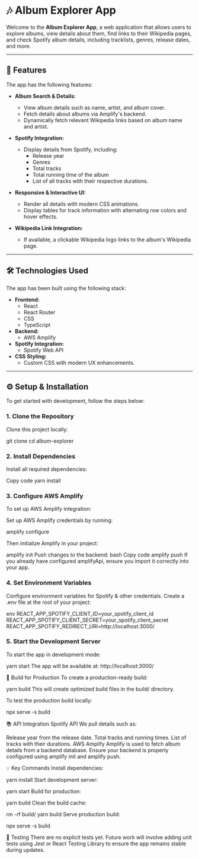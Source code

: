 # 🎶 **Album Explorer App**

Welcome to the **Album Explorer App**, a web application that allows users to explore albums, view details about them, find links to their Wikipedia pages, and check Spotify album details, including tracklists, genres, release dates, and more.

---

## 🚀 **Features**

The app has the following features:

- **Album Search & Details:**
  - View album details such as name, artist, and album cover.
  - Fetch details about albums via Amplify's backend.
  - Dynamically fetch relevant Wikipedia links based on album name and artist.

- **Spotify Integration:**
  - Display details from Spotify, including:
    - Release year
    - Genres
    - Total tracks
    - Total running time of the album
    - List of all tracks with their respective durations.

- **Responsive & Interactive UI:**
  - Render all details with modern CSS animations.
  - Display tables for track information with alternating row colors and hover effects.

- **Wikipedia Link Integration:**
  - If available, a clickable Wikipedia logo links to the album's Wikipedia page.

---

## 🛠️ **Technologies Used**

The app has been built using the following stack:

- **Frontend:**
  - React
  - React Router
  - CSS
  - TypeScript
- **Backend:**
  - AWS Amplify
- **Spotify Integration:**
  - Spotify Web API
- **CSS Styling:**
  - Custom CSS with modern UX enhancements.

---

## ⚙️ **Setup & Installation**

To get started with development, follow the steps below:

### 1. Clone the Repository
Clone this project locally:

git clone <repository-url>
cd album-explorer

### 2. Install Dependencies
Install all required dependencies:

Copy code
yarn install
### 3. Configure AWS Amplify
To set up AWS Amplify integration:

Set up AWS Amplify credentials by running:

amplify configure

Then initialize Amplify in your project:

amplify init
Push changes to the backend:
bash
Copy code
amplify push
If you already have configured amplifyApi, ensure you import it correctly into your app.

### 4. Set Environment Variables
Configure environment variables for Spotify & other credentials. Create a .env file at the root of your project:

env
REACT_APP_SPOTIFY_CLIENT_ID=your_spotify_client_id
REACT_APP_SPOTIFY_CLIENT_SECRET=your_spotify_client_secret
REACT_APP_SPOTIFY_REDIRECT_URI=http://localhost:3000/
### 5. Start the Development Server
To start the app in development mode:

yarn start
The app will be available at: http://localhost:3000/

🔧 Build for Production
To create a production-ready build:

yarn build
This will create optimized build files in the build/ directory.

To test the production build locally:

npx serve -s build

📚 API Integration
Spotify API
We pull details such as:

Release year from the release date.
Total tracks and running times.
List of tracks with their durations.
AWS Amplify
Amplify is used to fetch album details from a backend database. Ensure your backend is properly configured using amplify init and amplify push.

💡 Key Commands
Install dependencies:


yarn install
Start development server:


yarn start
Build for production:


yarn build
Clean the build cache:


rm -rf build/
yarn build
Serve production build:


npx serve -s build

🧪 Testing
There are no explicit tests yet. Future work will involve adding unit tests using Jest or React Testing Library to ensure the app remains stable during updates.